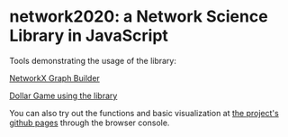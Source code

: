 # network2020: a Network Science Library in JavaScript

Tools demonstrating the usage of the library:

[NetworkX Graph Builder](https://rodigu.github.io/nxtool/)

[Dollar Game using the library](https://rodigu.github.io/monster-constelations/)

You can also try out the functions and basic visualization at [the project's github pages](https://rodigu.github.io/network2020/) through the browser console.
